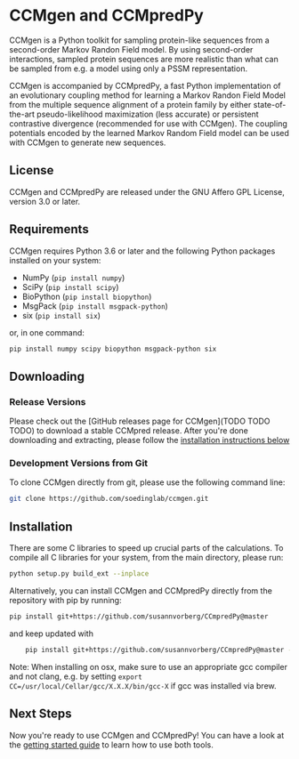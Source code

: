 # CCMgen and CCMpredPy

CCMgen is a Python toolkit for sampling protein-like sequences from a second-order Markov Randon Field model. By using second-order interactions, sampled protein sequences are more realistic than what can be sampled from e.g. a model using only a PSSM representation.

CCMgen is accompanied by CCMpredPy, a fast Python implementation of an evolutionary coupling method for learning a Markov Randon Field Model from the multiple sequence alignment of a protein family by either state-of-the-art pseudo-likelihood maximization (less accurate) or persistent contrastive divergence (recommended for use with CCMgen).
The coupling potentials encoded by the learned Markov Random Field model can be used with CCMgen to generate new sequences. 

## License

CCMgen and CCMpredPy are released under the GNU Affero GPL License, version 3.0 or later.

## Requirements

CCMgen requires Python 3.6 or later and the following Python packages installed on your system:

  * NumPy (`pip install numpy`)
  * SciPy (`pip install scipy`)
  * BioPython (`pip install biopython`)
  * MsgPack (`pip install msgpack-python`)
  * six (`pip install six`)

or, in one command:

```bash
pip install numpy scipy biopython msgpack-python six
```

## Downloading

### Release Versions
Please check out the [GitHub releases page for CCMgen](TODO TODO TODO) to download a stable CCMpred release. After you're done downloading and extracting, please follow the [installation instructions below](#user-content-installation-1)

### Development Versions from Git

To clone CCMgen directly from git, please use the following command line:

```bash
git clone https://github.com/soedinglab/ccmgen.git
```

## Installation

There are some C libraries to speed up crucial parts of the calculations. To compile all C libraries for your system, from the main directory, please run:

```bash
python setup.py build_ext --inplace
```
  
Alternatively, you can install CCMgen and CCMpredPy directly from the repository with pip by running:

```bash
pip install git+https://github.com/susannvorberg/CCmpredPy@master
```
and keep updated with 

```bash
	pip install git+https://github.com/susannvorberg/CCmpredPy@master --upgrade
```
	
Note: When installing on osx, make sure to use an appropriate gcc compiler and not clang, e.g. by setting `export CC=/usr/local/Cellar/gcc/X.X.X/bin/gcc-X` if gcc was installed via brew.

## Next Steps
Now you're ready to use CCMgen and CCMpredPy! You can have a look at the [getting started guide](https://github.com/soedinglab/CCMgen/wiki/getting-started) to learn how to use both tools.
